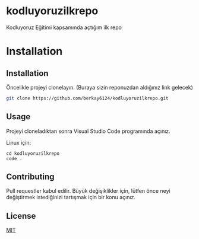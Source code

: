 # kodluyoruzilkrepo
Kodluyoruz Eğitimi kapsamında açtığım ilk repo
# Installation

## Installation

Öncelikle projeyi clonelayın. (Buraya sizin reponuzdan aldığınız link gelecek)

```bash
git clone https://github.com/berkay6124/kodluyoruzilkrepo.git
```

## Usage

Projeyi cloneladıktan sonra Visual Studio Code programında açınız.

Linux için:
```linux
cd kodluyoruzilkrepo
code .
```

## Contributing
Pull requestler kabul edilir. Büyük değişiklikler için, lütfen önce neyi değiştirmek istediğinizi tartışmak için bir konu açınız.


## License
[MIT](https://choosealicense.com/licenses/mit/)
